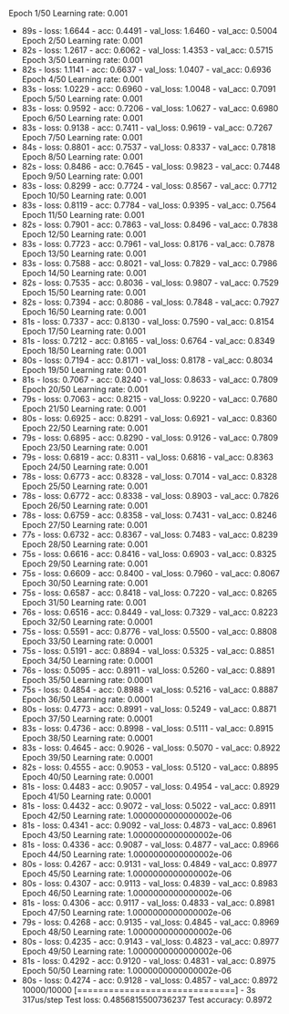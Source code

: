 Epoch 1/50
Learning rate:  0.001
 - 89s - loss: 1.6644 - acc: 0.4491 - val_loss: 1.6460 - val_acc: 0.5004
Epoch 2/50
Learning rate:  0.001
 - 82s - loss: 1.2617 - acc: 0.6062 - val_loss: 1.4353 - val_acc: 0.5715
Epoch 3/50
Learning rate:  0.001
 - 82s - loss: 1.1141 - acc: 0.6637 - val_loss: 1.0407 - val_acc: 0.6936
Epoch 4/50
Learning rate:  0.001
 - 83s - loss: 1.0229 - acc: 0.6960 - val_loss: 1.0048 - val_acc: 0.7091
Epoch 5/50
Learning rate:  0.001
 - 83s - loss: 0.9592 - acc: 0.7206 - val_loss: 1.0627 - val_acc: 0.6980
Epoch 6/50
Learning rate:  0.001
 - 83s - loss: 0.9138 - acc: 0.7411 - val_loss: 0.9619 - val_acc: 0.7267
Epoch 7/50
Learning rate:  0.001
 - 84s - loss: 0.8801 - acc: 0.7537 - val_loss: 0.8337 - val_acc: 0.7818
Epoch 8/50
Learning rate:  0.001
 - 82s - loss: 0.8486 - acc: 0.7645 - val_loss: 0.9823 - val_acc: 0.7448
Epoch 9/50
Learning rate:  0.001
 - 83s - loss: 0.8299 - acc: 0.7724 - val_loss: 0.8567 - val_acc: 0.7712
Epoch 10/50
Learning rate:  0.001
 - 83s - loss: 0.8119 - acc: 0.7784 - val_loss: 0.9395 - val_acc: 0.7564
Epoch 11/50
Learning rate:  0.001
 - 82s - loss: 0.7901 - acc: 0.7863 - val_loss: 0.8496 - val_acc: 0.7838
Epoch 12/50
Learning rate:  0.001
 - 83s - loss: 0.7723 - acc: 0.7961 - val_loss: 0.8176 - val_acc: 0.7878
Epoch 13/50
Learning rate:  0.001
 - 83s - loss: 0.7588 - acc: 0.8021 - val_loss: 0.7829 - val_acc: 0.7986
Epoch 14/50
Learning rate:  0.001
 - 82s - loss: 0.7535 - acc: 0.8036 - val_loss: 0.9807 - val_acc: 0.7529
Epoch 15/50
Learning rate:  0.001
 - 82s - loss: 0.7394 - acc: 0.8086 - val_loss: 0.7848 - val_acc: 0.7927
Epoch 16/50
Learning rate:  0.001
 - 81s - loss: 0.7337 - acc: 0.8130 - val_loss: 0.7590 - val_acc: 0.8154
Epoch 17/50
Learning rate:  0.001
 - 81s - loss: 0.7212 - acc: 0.8165 - val_loss: 0.6764 - val_acc: 0.8349
Epoch 18/50
Learning rate:  0.001
 - 80s - loss: 0.7194 - acc: 0.8171 - val_loss: 0.8178 - val_acc: 0.8034
Epoch 19/50
Learning rate:  0.001
 - 81s - loss: 0.7067 - acc: 0.8240 - val_loss: 0.8633 - val_acc: 0.7809
Epoch 20/50
Learning rate:  0.001
 - 79s - loss: 0.7063 - acc: 0.8215 - val_loss: 0.9220 - val_acc: 0.7680
Epoch 21/50
Learning rate:  0.001
 - 80s - loss: 0.6925 - acc: 0.8291 - val_loss: 0.6921 - val_acc: 0.8360
Epoch 22/50
Learning rate:  0.001
 - 79s - loss: 0.6895 - acc: 0.8290 - val_loss: 0.9126 - val_acc: 0.7809
Epoch 23/50
Learning rate:  0.001
 - 79s - loss: 0.6819 - acc: 0.8311 - val_loss: 0.6816 - val_acc: 0.8363
Epoch 24/50
Learning rate:  0.001
 - 78s - loss: 0.6773 - acc: 0.8328 - val_loss: 0.7014 - val_acc: 0.8328
Epoch 25/50
Learning rate:  0.001
 - 78s - loss: 0.6772 - acc: 0.8338 - val_loss: 0.8903 - val_acc: 0.7826
Epoch 26/50
Learning rate:  0.001
 - 78s - loss: 0.6759 - acc: 0.8358 - val_loss: 0.7431 - val_acc: 0.8246
Epoch 27/50
Learning rate:  0.001
 - 77s - loss: 0.6732 - acc: 0.8367 - val_loss: 0.7483 - val_acc: 0.8239
Epoch 28/50
Learning rate:  0.001
 - 75s - loss: 0.6616 - acc: 0.8416 - val_loss: 0.6903 - val_acc: 0.8325
Epoch 29/50
Learning rate:  0.001
 - 75s - loss: 0.6609 - acc: 0.8400 - val_loss: 0.7960 - val_acc: 0.8067
Epoch 30/50
Learning rate:  0.001
 - 75s - loss: 0.6587 - acc: 0.8418 - val_loss: 0.7220 - val_acc: 0.8265
Epoch 31/50
Learning rate:  0.001
 - 76s - loss: 0.6516 - acc: 0.8449 - val_loss: 0.7329 - val_acc: 0.8223
Epoch 32/50
Learning rate:  0.0001
 - 75s - loss: 0.5591 - acc: 0.8776 - val_loss: 0.5500 - val_acc: 0.8808
Epoch 33/50
Learning rate:  0.0001
 - 75s - loss: 0.5191 - acc: 0.8894 - val_loss: 0.5325 - val_acc: 0.8851
Epoch 34/50
Learning rate:  0.0001
 - 76s - loss: 0.5095 - acc: 0.8911 - val_loss: 0.5260 - val_acc: 0.8891
Epoch 35/50
Learning rate:  0.0001
 - 75s - loss: 0.4854 - acc: 0.8988 - val_loss: 0.5216 - val_acc: 0.8887
Epoch 36/50
Learning rate:  0.0001
 - 80s - loss: 0.4773 - acc: 0.8991 - val_loss: 0.5249 - val_acc: 0.8871
Epoch 37/50
Learning rate:  0.0001
 - 83s - loss: 0.4736 - acc: 0.8998 - val_loss: 0.5111 - val_acc: 0.8915
Epoch 38/50
Learning rate:  0.0001
 - 83s - loss: 0.4645 - acc: 0.9026 - val_loss: 0.5070 - val_acc: 0.8922
Epoch 39/50
Learning rate:  0.0001
 - 82s - loss: 0.4555 - acc: 0.9053 - val_loss: 0.5120 - val_acc: 0.8895
Epoch 40/50
Learning rate:  0.0001
 - 81s - loss: 0.4483 - acc: 0.9057 - val_loss: 0.4954 - val_acc: 0.8929
Epoch 41/50
Learning rate:  0.0001
 - 81s - loss: 0.4432 - acc: 0.9072 - val_loss: 0.5022 - val_acc: 0.8911
Epoch 42/50
Learning rate:  1.0000000000000002e-06
 - 81s - loss: 0.4341 - acc: 0.9092 - val_loss: 0.4873 - val_acc: 0.8961
Epoch 43/50
Learning rate:  1.0000000000000002e-06
 - 81s - loss: 0.4336 - acc: 0.9087 - val_loss: 0.4877 - val_acc: 0.8966
Epoch 44/50
Learning rate:  1.0000000000000002e-06
 - 80s - loss: 0.4267 - acc: 0.9131 - val_loss: 0.4849 - val_acc: 0.8977
Epoch 45/50
Learning rate:  1.0000000000000002e-06
 - 80s - loss: 0.4307 - acc: 0.9113 - val_loss: 0.4839 - val_acc: 0.8983
Epoch 46/50
Learning rate:  1.0000000000000002e-06
 - 81s - loss: 0.4306 - acc: 0.9117 - val_loss: 0.4833 - val_acc: 0.8981
Epoch 47/50
Learning rate:  1.0000000000000002e-06
 - 79s - loss: 0.4268 - acc: 0.9135 - val_loss: 0.4845 - val_acc: 0.8969
Epoch 48/50
Learning rate:  1.0000000000000002e-06
 - 80s - loss: 0.4235 - acc: 0.9143 - val_loss: 0.4823 - val_acc: 0.8977
Epoch 49/50
Learning rate:  1.0000000000000002e-06
 - 81s - loss: 0.4292 - acc: 0.9120 - val_loss: 0.4831 - val_acc: 0.8975
Epoch 50/50
Learning rate:  1.0000000000000002e-06
 - 80s - loss: 0.4274 - acc: 0.9128 - val_loss: 0.4857 - val_acc: 0.8972
10000/10000 [==============================] - 3s 317us/step
Test loss: 0.4856815500736237
Test accuracy: 0.8972
